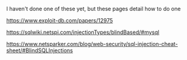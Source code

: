 I haven't done one of these yet, but these pages detail how to do one

https://www.exploit-db.com/papers/12975

https://sqlwiki.netspi.com/injectionTypes/blindBased/#mysql

https://www.netsparker.com/blog/web-security/sql-injection-cheat-sheet/#BlindSQLInjections